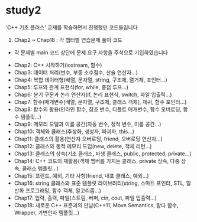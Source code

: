 # study2
'C++ 기초 플러스' 교재를 학습하면서 진행했던 코드들입니다
1. Chap2 ~ Chap18 : 각 챕터별 연습문제 풀이 코드
* 각 문제별 main 코드 상단에 문제 요구 사항을 주석으로 기입하였습니다
- Chap2: C++ 시작하기(iostream, 함수)
- Chap3: 데이터 처리(변수, 부동 소수점수, 산술 연산자...)
- Chap4: 복합 데이터형(배열, 문자열, string, 구조체, 열거체, 포인터...)
- Chap5: 루프와 관계 표현식(for, while, 중첩 루프...)
- Chap6: 분기 구문과 논리 연산자(if, 논리 표현식, switch, 파일 입출력...)
- Chap7: 함수(매개변수[배열, 문자열, 구조체, 클래스 객체], 재귀, 함수 포인터...)
- Chap8: 함수의 활용(인라인 함수, 참조 변수, 디폴트 매개변수, 함수 오버로딩, 함수 템플릿...)
- Chap9: 메모리 모델과 이름 공간(자동 변수, 정적 변수, 이름 공간...)
- Chap10: 객체와 클래스(추상화, 생성자, 파괴자, this...)
- Chap11: 클래스의 활용(연산자 오버로딩, friend, 오버로딩 연산자...)
- Chap12: 클래스와 동적 메모리 도입(new, delete, 객체 리턴...)
- Chap13: 클래스의 상속(기초 클래스, 파생 클래스, public, protected, private...)
- Chap14: C++ 코드의 재활용(객체 멤버를 가지는 클래스, private 상속, 다중 상속, 클래스 템플릿...)
- Chap15: 프렌드, 예외, 기타 사항(friend, 내포 클래스, 예외...)
- Chap16: string 클래스와 표준 템플릿 라이브러리(string, 스마트 포인터, STL, 일반화 프로그래밍, 함수 객체, 알고리즘...)
- Chap17: 입력, 출력, 파일(스트림, 버퍼, cin, cout, 파일 입출력...)
- Chap18: 새로운 C++ 표준과의 만남(C++11, Move Semantics, 람다 함수, Wrapper, 가변인자 템플릿...)
